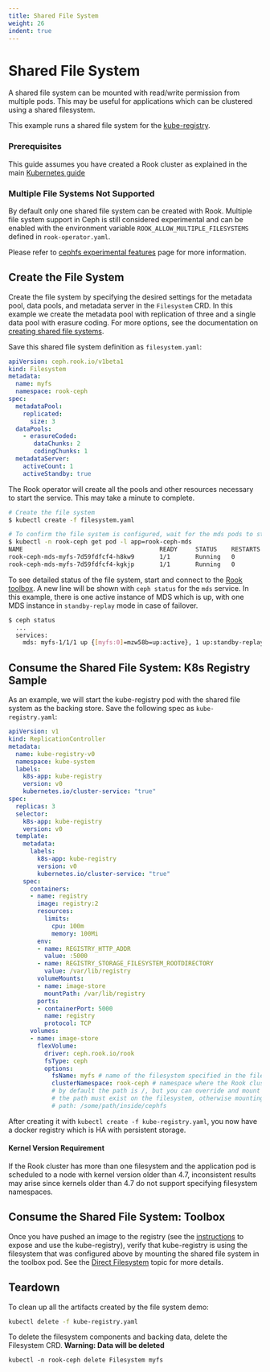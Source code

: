 ```yaml
---
title: Shared File System
weight: 26
indent: true
---
```


# Shared File System

A shared file system can be mounted with read/write permission from multiple pods. This may be useful for applications which can be clustered using a shared filesystem.

This example runs a shared file system for the [kube-registry](https://github.com/kubernetes/kubernetes/tree/master/cluster/addons/registry).

### Prerequisites

This guide assumes you have created a Rook cluster as explained in the main [Kubernetes guide](quickstart.md)

### Multiple File Systems Not Supported

By default only one shared file system can be created with Rook. Multiple file system support in Ceph is still considered experimental and can be enabled with the environment variable `ROOK_ALLOW_MULTIPLE_FILESYSTEMS` defined in `rook-operator.yaml`.

Please refer to [cephfs experimental features](http://docs.ceph.com/docs/master/cephfs/experimental-features/#multiple-filesystems-within-a-ceph-cluster) page for more information.

## Create the File System

Create the file system by specifying the desired settings for the metadata pool, data pools, and metadata server in the `Filesystem` CRD. In this example we create the metadata pool with replication of three and a single data pool with erasure coding. For more options, see the documentation on [creating shared file systems](ceph-filesystem-crd.md).

Save this shared file system definition as `filesystem.yaml`:

```yaml
apiVersion: ceph.rook.io/v1beta1
kind: Filesystem
metadata:
  name: myfs
  namespace: rook-ceph
spec:
  metadataPool:
    replicated:
      size: 3
  dataPools:
    - erasureCoded:
       dataChunks: 2
       codingChunks: 1
  metadataServer:
    activeCount: 1
    activeStandby: true
```

The Rook operator will create all the pools and other resources necessary to start the service. This may take a minute to complete.
```bash
# Create the file system
$ kubectl create -f filesystem.yaml

# To confirm the file system is configured, wait for the mds pods to start
$ kubectl -n rook-ceph get pod -l app=rook-ceph-mds
NAME                                      READY     STATUS    RESTARTS   AGE
rook-ceph-mds-myfs-7d59fdfcf4-h8kw9       1/1       Running   0          12s
rook-ceph-mds-myfs-7d59fdfcf4-kgkjp       1/1       Running   0          12s
```

To see detailed status of the file system, start and connect to the [Rook toolbox](toolbox.md). A new line will be shown with `ceph status` for the `mds` service. In this example, there is one active instance of MDS which is up, with one MDS instance in `standby-replay` mode in case of failover.

```bash
$ ceph status
  ...
  services:
    mds: myfs-1/1/1 up {[myfs:0]=mzw58b=up:active}, 1 up:standby-replay
```

## Consume the Shared File System: K8s Registry Sample

As an example, we will start the kube-registry pod with the shared file system as the backing store.
Save the following spec as `kube-registry.yaml`:

```yaml
apiVersion: v1
kind: ReplicationController
metadata:
  name: kube-registry-v0
  namespace: kube-system
  labels:
    k8s-app: kube-registry
    version: v0
    kubernetes.io/cluster-service: "true"
spec:
  replicas: 3
  selector:
    k8s-app: kube-registry
    version: v0
  template:
    metadata:
      labels:
        k8s-app: kube-registry
        version: v0
        kubernetes.io/cluster-service: "true"
    spec:
      containers:
      - name: registry
        image: registry:2
        resources:
          limits:
            cpu: 100m
            memory: 100Mi
        env:
        - name: REGISTRY_HTTP_ADDR
          value: :5000
        - name: REGISTRY_STORAGE_FILESYSTEM_ROOTDIRECTORY
          value: /var/lib/registry
        volumeMounts:
        - name: image-store
          mountPath: /var/lib/registry
        ports:
        - containerPort: 5000
          name: registry
          protocol: TCP
      volumes:
      - name: image-store
        flexVolume:
          driver: ceph.rook.io/rook
          fsType: ceph
          options:
            fsName: myfs # name of the filesystem specified in the filesystem CRD.
            clusterNamespace: rook-ceph # namespace where the Rook cluster is deployed
            # by default the path is /, but you can override and mount a specific path of the filesystem by using the path attribute
            # the path must exist on the filesystem, otherwise mounting the filesystem at that path will fail
            # path: /some/path/inside/cephfs
```

After creating it with `kubectl create -f kube-registry.yaml`, you now have a docker registry which is HA with persistent storage.

#### Kernel Version Requirement
If the Rook cluster has more than one filesystem and the application pod is scheduled to a node with kernel version older than 4.7, inconsistent results may arise since kernels older than 4.7 do not support specifying filesystem namespaces.

## Consume the Shared File System: Toolbox

Once you have pushed an image to the registry (see the [instructions](https://github.com/kubernetes/kubernetes/tree/release-1.9/cluster/addons/registry) to expose and use the kube-registry), verify that kube-registry is using the filesystem that was configured above by mounting the shared file system in the toolbox pod. See the [Direct Filesystem](direct-tools.md#shared-filesystem-tools) topic for more details.


## Teardown
To clean up all the artifacts created by the file system demo:
```bash
kubectl delete -f kube-registry.yaml
```

To delete the filesystem components and backing data, delete the Filesystem CRD. **Warning: Data will be deleted**
```
kubectl -n rook-ceph delete Filesystem myfs
```
